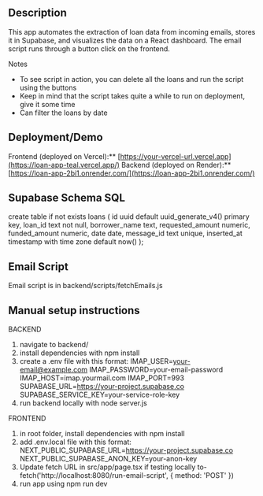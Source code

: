 ## Description
This app automates the extraction of loan data from incoming emails, stores it in Supabase, 
and visualizes the data on a React dashboard. The email script runs through a button click on the frontend.

Notes
- To see script in action, you can delete all the loans and run the script using the buttons
- Keep in mind that the script takes quite a while to run on deployment, give it some time
- Can filter the loans by date

## Deployment/Demo
Frontend (deployed on Vercel):** [https://your-vercel-url.vercel.app](https://loan-app-teal.vercel.app/)
Backend (deployed on Render):** [https://loan-app-2bi1.onrender.com/](https://loan-app-2bi1.onrender.com/)

## Supabase Schema SQL
create table if not exists loans (
  id uuid default uuid_generate_v4() primary key,
  loan_id text not null,
  borrower_name text,
  requested_amount numeric,
  funded_amount numeric,
  date date,
  message_id text unique,
  inserted_at timestamp with time zone default now()
);

## Email Script
Email script is in backend/scripts/fetchEmails.js

## Manual setup instructions
BACKEND
1. navigate to backend/
2. install dependencies with npm install
3. create a .env file with this format:
  IMAP_USER=your-email@example.com
  IMAP_PASSWORD=your-email-password
  IMAP_HOST=imap.yourmail.com
  IMAP_PORT=993
  SUPABASE_URL=https://your-project.supabase.co
  SUPABASE_SERVICE_KEY=your-service-role-key
4. run backend locally with node server.js

FRONTEND
1. in root folder, install dependencies with npm install
2. add .env.local file with this format:
  NEXT_PUBLIC_SUPABASE_URL=https://your-project.supabase.co
  NEXT_PUBLIC_SUPABASE_ANON_KEY=your-anon-key
3. Update fetch URL in src/app/page.tsx if testing locally to- fetch('http://localhost:8080/run-email-script', { method: 'POST' })
4. run app using npm run dev

